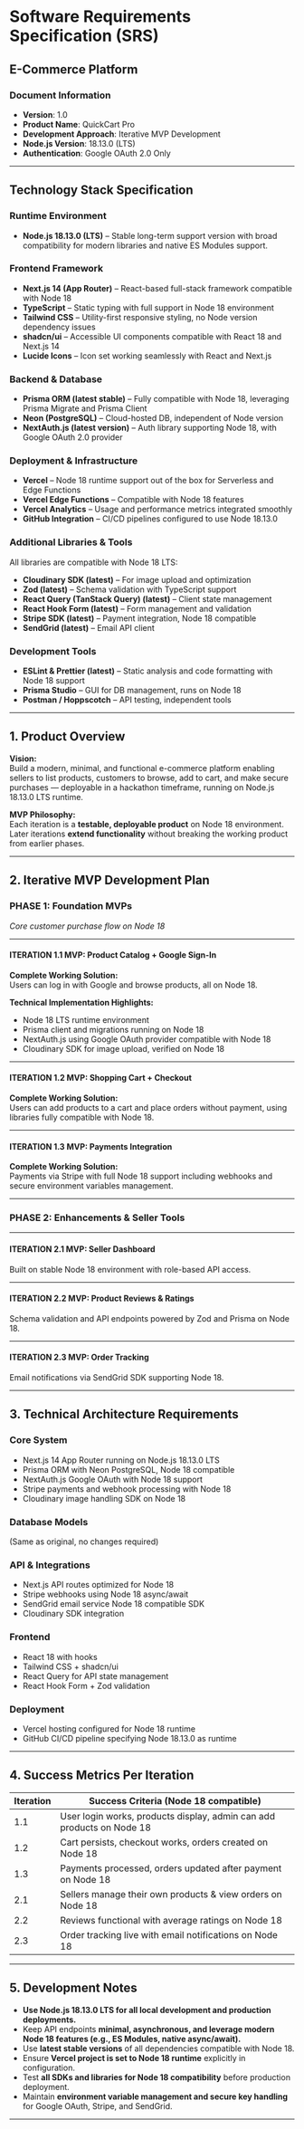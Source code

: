 # Software Requirements Specification (SRS)  
## E-Commerce Platform

### Document Information
- **Version**: 1.0  
- **Product Name**: QuickCart Pro  
- **Development Approach**: Iterative MVP Development  
- **Node.js Version**: 18.13.0 (LTS)  
- **Authentication**: Google OAuth 2.0 Only  

---

## Technology Stack Specification

### **Runtime Environment**
- **Node.js 18.13.0 (LTS)** – Stable long-term support version with broad compatibility for modern libraries and native ES Modules support.

### **Frontend Framework**
- **Next.js 14 (App Router)** – React-based full-stack framework compatible with Node 18  
- **TypeScript** – Static typing with full support in Node 18 environment  
- **Tailwind CSS** – Utility-first responsive styling, no Node version dependency issues  
- **shadcn/ui** – Accessible UI components compatible with React 18 and Next.js 14  
- **Lucide Icons** – Icon set working seamlessly with React and Next.js  

### **Backend & Database**
- **Prisma ORM (latest stable)** – Fully compatible with Node 18, leveraging Prisma Migrate and Prisma Client  
- **Neon (PostgreSQL)** – Cloud-hosted DB, independent of Node version  
- **NextAuth.js (latest version)** – Auth library supporting Node 18, with Google OAuth 2.0 provider  

### **Deployment & Infrastructure**
- **Vercel** – Node 18 runtime support out of the box for Serverless and Edge Functions  
- **Vercel Edge Functions** – Compatible with Node 18 features  
- **Vercel Analytics** – Usage and performance metrics integrated smoothly  
- **GitHub Integration** – CI/CD pipelines configured to use Node 18.13.0  

### **Additional Libraries & Tools**  
All libraries are compatible with Node 18 LTS:  
- **Cloudinary SDK (latest)** – For image upload and optimization  
- **Zod (latest)** – Schema validation with TypeScript support  
- **React Query (TanStack Query) (latest)** – Client state management  
- **React Hook Form (latest)** – Form management and validation  
- **Stripe SDK (latest)** – Payment integration, Node 18 compatible  
- **SendGrid (latest)** – Email API client  

### **Development Tools**  
- **ESLint & Prettier (latest)** – Static analysis and code formatting with Node 18 support  
- **Prisma Studio** – GUI for DB management, runs on Node 18  
- **Postman / Hoppscotch** – API testing, independent tools  

---

## 1. Product Overview  

**Vision:**  
Build a modern, minimal, and functional e-commerce platform enabling sellers to list products, customers to browse, add to cart, and make secure purchases — deployable in a hackathon timeframe, running on Node.js 18.13.0 LTS runtime.

**MVP Philosophy:**  
Each iteration is a **testable, deployable product** on Node 18 environment. Later iterations **extend functionality** without breaking the working product from earlier phases.

---

## 2. Iterative MVP Development Plan  

### **PHASE 1: Foundation MVPs**  
*Core customer purchase flow on Node 18*

---

#### **ITERATION 1.1 MVP: Product Catalog + Google Sign-In**  
**Complete Working Solution:**  
Users can log in with Google and browse products, all on Node 18.  

**Technical Implementation Highlights:**  
- Node 18 LTS runtime environment  
- Prisma client and migrations running on Node 18  
- NextAuth.js using Google OAuth provider compatible with Node 18  
- Cloudinary SDK for image upload, verified on Node 18  

---

#### **ITERATION 1.2 MVP: Shopping Cart + Checkout**  
**Complete Working Solution:**  
Users can add products to a cart and place orders without payment, using libraries fully compatible with Node 18.

---

#### **ITERATION 1.3 MVP: Payments Integration**  
**Complete Working Solution:**  
Payments via Stripe with full Node 18 support including webhooks and secure environment variables management.

---

### **PHASE 2: Enhancements & Seller Tools**  

---

#### **ITERATION 2.1 MVP: Seller Dashboard**  
Built on stable Node 18 environment with role-based API access.

---

#### **ITERATION 2.2 MVP: Product Reviews & Ratings**  
Schema validation and API endpoints powered by Zod and Prisma on Node 18.

---

#### **ITERATION 2.3 MVP: Order Tracking**  
Email notifications via SendGrid SDK supporting Node 18.

---

## 3. Technical Architecture Requirements  

### **Core System**  
- Next.js 14 App Router running on Node.js 18.13.0 LTS  
- Prisma ORM with Neon PostgreSQL, Node 18 compatible  
- NextAuth.js Google OAuth with Node 18 support  
- Stripe payments and webhook processing with Node 18  
- Cloudinary image handling SDK on Node 18  

### **Database Models**  
(Same as original, no changes required)

### **API & Integrations**  
- Next.js API routes optimized for Node 18  
- Stripe webhooks using Node 18 async/await  
- SendGrid email service Node 18 compatible SDK  
- Cloudinary SDK integration  

### **Frontend**  
- React 18 with hooks  
- Tailwind CSS + shadcn/ui  
- React Query for API state management  
- React Hook Form + Zod validation  

### **Deployment**  
- Vercel hosting configured for Node 18 runtime  
- GitHub CI/CD pipeline specifying Node 18.13.0 as runtime  

---

## 4. Success Metrics Per Iteration  

| Iteration | Success Criteria (Node 18 compatible) |
|-----------|------------------|
| 1.1 | User login works, products display, admin can add products on Node 18 |
| 1.2 | Cart persists, checkout works, orders created on Node 18 |
| 1.3 | Payments processed, orders updated after payment on Node 18 |
| 2.1 | Sellers manage their own products & view orders on Node 18 |
| 2.2 | Reviews functional with average ratings on Node 18 |
| 2.3 | Order tracking live with email notifications on Node 18 |

---

## 5. Development Notes  
- **Use Node.js 18.13.0 LTS for all local development and production deployments.**  
- Keep API endpoints **minimal, asynchronous, and leverage modern Node 18 features (e.g., ES Modules, native async/await).**  
- Use **latest stable versions** of all dependencies compatible with Node 18.  
- Ensure **Vercel project is set to Node 18 runtime** explicitly in configuration.  
- Test **all SDKs and libraries for Node 18 compatibility** before production deployment.  
- Maintain **environment variable management and secure key handling** for Google OAuth, Stripe, and SendGrid.  

---

